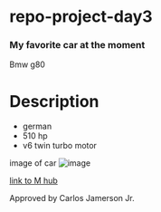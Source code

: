 # repo-project-day3

### My favorite car at the moment 
 Bmw g80

# Description
* german
* 510 hp
* v6 twin turbo motor 

image of car 
![image](https://github.com/user-attachments/assets/2e9f05ca-6321-4a81-b016-3958eade7edd)

[link to M hub](https://www.bmw-m.com/en/index.html)

Approved by Carlos Jamerson Jr.
